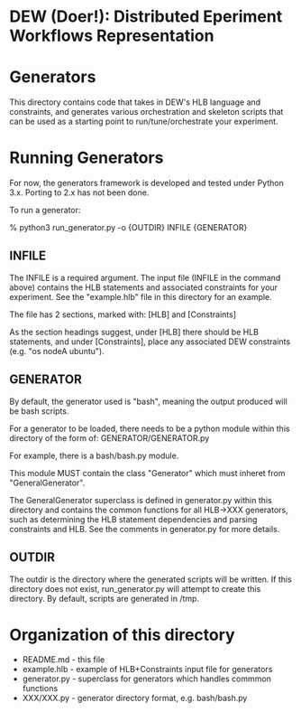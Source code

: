 # DEW (Doer!): Distributed Eperiment Workflows Representation
# Generators

This directory contains code that takes in DEW's HLB language and
constraints, and  generates various orchestration and skeleton
scripts that can be used as a starting point to run/tune/orchestrate your
experiment.

# Running Generators

For now, the generators framework is developed and tested under Python 3.x.
Porting to 2.x has not been done.

To run a generator:

%  python3 run_generator.py -o {OUTDIR} INFILE {GENERATOR}

## INFILE

The INFILE is a required argument.  The input file (INFILE in the command
above) contains the HLB statements and associated constraints for your
experiment.  See the "example.hlb" file in this directory for an example.

The file has 2 sections, marked with:
	[HLB]
and
	[Constraints]

As the section headings suggest, under [HLB] there should be HLB statements,
and under [Constraints], place any associated DEW constraints (e.g. "os
nodeA ubuntu").

## GENERATOR

By default, the generator used is "bash", meaning the output produced will
be bash scripts.

For a generator to be loaded, there needs to be a python module within this
directory of the form of:
	GENERATOR/GENERATOR.py

For example, there is a bash/bash.py module.

This module MUST contain the class "Generator" which must inheret from
"GeneralGenerator". 

The GeneralGenerator superclass is defined in generator.py within this
directory and contains the common functions for all HLB->XXX generators,
such as determining the HLB statement dependencies and parsing constraints
and HLB. See the comments in generator.py for more details.

## OUTDIR

The outdir is the directory where the generated scripts will be written. If
this directory does not exist, run_generator.py will attempt to create this
directory. By default, scripts are generated in /tmp.

# Organization of this directory

* README.md 	- this file
* example.hlb 	- example of HLB+Constraints input file for generators
* generator.py 	- superclass for generators which handles commmon functions
* XXX/XXX.py	- generator directory format, e.g. bash/bash.py



